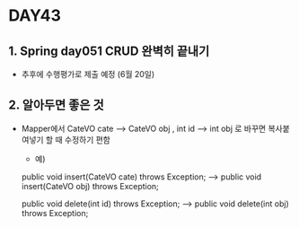 # DAY43

## 1. Spring day051 CRUD 완벽히 끝내기
* 추후에 수행평가로 제출 예정 (6월 20일)

## 2. 알아두면 좋은 것
* Mapper에서 CateVO cate --> CateVO obj , int id --> int obj 로 바꾸면 복사붙여넣기 할 때 수정하기 편함


  * 예) 

  public void insert(CateVO cate) throws Exception;  --> public void insert(CateVO obj) throws Exception;
  
  public void delete(int id) throws Exception; --> public void delete(int obj) throws Exception;
